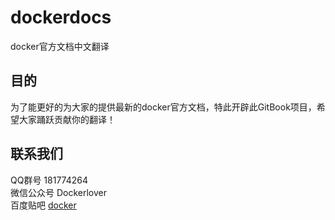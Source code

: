 # dockerdocs
docker官方文档中文翻译

## 目的
为了能更好的为大家的提供最新的docker官方文档，特此开辟此GitBook项目，希望大家踊跃贡献你的翻译！

## 联系我们
QQ群号 181774264<br/>
微信公众号 Dockerlover<br/>
百度贴吧 [docker](http://tieba.baidu.com/f?kw=docker)<br/>





